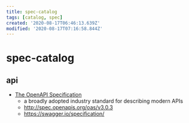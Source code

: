 ```yaml
---
title: spec-catalog
tags: [catalog, spec]
created: '2020-08-17T06:46:13.639Z'
modified: '2020-08-17T07:16:58.844Z'
---
```


# spec-catalog

## api

- [The OpenAPI Specification](https://www.openapis.org/)
  - a broadly adopted industry standard for describing modern APIs
  - http://spec.openapis.org/oas/v3.0.3
  - https://swagger.io/specification/
